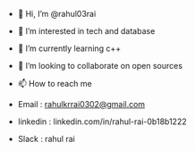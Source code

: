 - 👋 Hi, I’m @rahul03rai
- 👀 I’m interested in tech and database
- 🌱 I’m currently learning c++ 
- 💞️ I’m looking to collaborate on open sources
- 📫 How to reach me 
- Email : rahulkrrai0302@gmail.com

- linkedin : linkedin.com/in/rahul-rai-0b18b1222

- Slack : rahul rai

<!---
rahul03rai/rahul03rai is a ✨ special ✨ repository because its `README.md` (this file) appears on your GitHub profile.
You can click the Preview link to take a look at your changes.
--->
